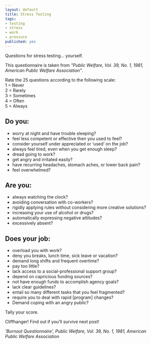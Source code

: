 ```yaml
---
layout: default
title: Stress Testing
tags:
- testing
- stress
- work
- pressure
published: yes
---
```

Questions for stress testing... yourself.

This questionnaire is taken from *"Public Welfare, Vol. 39, No. 1, 1981, American Public Welfare Association"*.

Rate the 25 questions according to the following scale:
<br/>
1 = Never <br/>
2 = Rarely <br/>
3 = Sometimes <br/>
4 = Often <br/>
5 = Always <br/>

## Do you:

- worry at night and have trouble sleeping?
- feel less competent or effective then you used to feel?
- consider yourself under appreciated or ‘used’ on the job?
- always feel tired, even when you get enough sleep?
- dread going to work?
- get angry and irritated easily? 
- have recurring headaches, stomach aches, or lower back pain?
- feel overwhelmed? 

## Are you:

- always watching the clock?
- avoiding conversation with co-workers?
- rigidly applying rules without considering more creative solutions?
- increasing your use of alcohol or drugs?
- automatically expressing negative attitudes?
- excessively absent?

## Does your job:

- overload you with work?
- deny you breaks, lunch time, sick leave or vacation?
- demand long shifts and frequent overtime?
- pay too little?
- lack access to a social-professional support group?
- depend on capricious funding sources?
- not have enough funds to accomplish agency goals?
- lack clear guidelines?
- entail so many different tasks that you feel fragmented?
- require you to deal with rapid [program] changes?
- Demand coping with an angry public?

Tally your score.

Cliffhanger! Find out if you’ll survive next post!

*'Burnout Questionnaire', Public Welfare, Vol. 39, No. 1, 1981, American Public Welfare Association*
